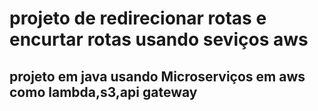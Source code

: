 <h1>
  projeto de redirecionar rotas e encurtar rotas usando seviços aws 
</h1>


<h2>
projeto em java usando Microserviços em aws  como lambda,s3,api gateway  
</h2>
 
